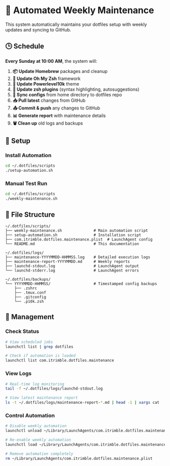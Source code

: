 # 🤖 Automated Weekly Maintenance

This system automatically maintains your dotfiles setup with weekly updates and syncing to GitHub.

## 🕒 Schedule

**Every Sunday at 10:00 AM**, the system will:

1. **📦 Update Homebrew** packages and cleanup
2. **🐚 Update Oh My Zsh** framework
3. **🎨 Update Powerlevel10k** theme
4. **🔌 Update zsh plugins** (syntax highlighting, autosuggestions)
5. **🔄 Sync configs** from home directory to dotfiles repo
6. **📥 Pull latest** changes from GitHub
7. **📤 Commit & push** any changes to GitHub
8. **📊 Generate report** with maintenance details
9. **🗑️ Clean up** old logs and backups

## 🚀 Setup

### **Install Automation**
```bash
cd ~/.dotfiles/scripts
./setup-automation.sh
```

### **Manual Test Run**
```bash
cd ~/.dotfiles/scripts
./weekly-maintenance.sh
```

## 📁 File Structure

```
~/.dotfiles/scripts/
├── weekly-maintenance.sh              # Main automation script
├── setup-automation.sh                # Installation script
├── com.itrimble.dotfiles.maintenance.plist  # LaunchAgent config
└── README.md                          # This documentation

~/.dotfiles/logs/
├── maintenance-YYYYMMDD-HHMMSS.log    # Detailed execution logs
├── maintenance-report-YYYYMMDD.md     # Weekly reports
├── launchd-stdout.log                 # LaunchAgent output
└── launchd-stderr.log                 # LaunchAgent errors

~/.dotfiles/backups/
└── YYYYMMDD-HHMMSS/                   # Timestamped config backups
    ├── .zshrc
    ├── .tmux.conf
    ├── .gitconfig
    └── .p10k.zsh
```

## 🔧 Management

### **Check Status**
```bash
# View scheduled jobs
launchctl list | grep dotfiles

# Check if automation is loaded
launchctl list com.itrimble.dotfiles.maintenance
```

### **View Logs**
```bash
# Real-time log monitoring
tail -f ~/.dotfiles/logs/launchd-stdout.log

# View latest maintenance report
ls -t ~/.dotfiles/logs/maintenance-report-*.md | head -1 | xargs cat
```

### **Control Automation**
```bash
# Disable weekly automation
launchctl unload ~/Library/LaunchAgents/com.itrimble.dotfiles.maintenance.plist

# Re-enable weekly automation  
launchctl load ~/Library/LaunchAgents/com.itrimble.dotfiles.maintenance.plist

# Remove automation completely
rm ~/Library/LaunchAgents/com.itrimble.dotfiles.maintenance.plist
```
